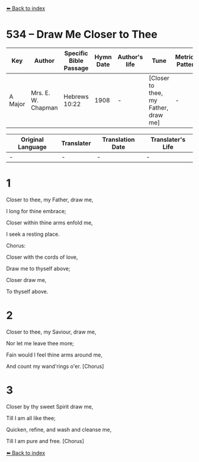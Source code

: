 [⬅️ Back to index](../README.md)

# 534 – Draw Me Closer to Thee

Key | Author   | Specific Bible Passage     |Hymn Date |Author's life |Tune |Metrical Pattern   |Composer/Source
-- | --------- | ---------------------------|----------|--------------|-----|-------------------|-------------  
A Major |Mrs. E. W. Chapman |Hebrews 10:22 |1908 |- |[Closer to thee, my Father, draw me] |- |J. H. Tenney

Original Language | Translater | Translation Date   | Translater's Life  
----------------- | --------- | --------------------|-------------     
\- |- |- |-




# 1

Closer to thee, my Father, draw me,

I long for thine embrace;

Closer within thine arms enfold me,

I seek a resting place.



Chorus:

Closer with the cords of love,

Draw me to thyself above;

Closer draw me, 

To thyself above.



# 2

Closer to thee, my Saviour, draw me,

Nor let me leave thee more;

Fain would I feel thine arms around me,

And count my wand'rings o'er.  [Chorus]



# 3

Closer by thy sweet Spirit draw me,

Till I am all like thee;

Quicken, refine, and wash and cleanse me,

Till I am pure and free.  [Chorus]

[⬅️ Back to index](../README.md)
